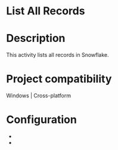 ﻿# List All Records

# Description

This activity lists all records in Snowflake.

# Project compatibility

Windows | Cross-platform

# Configuration

* 
*
